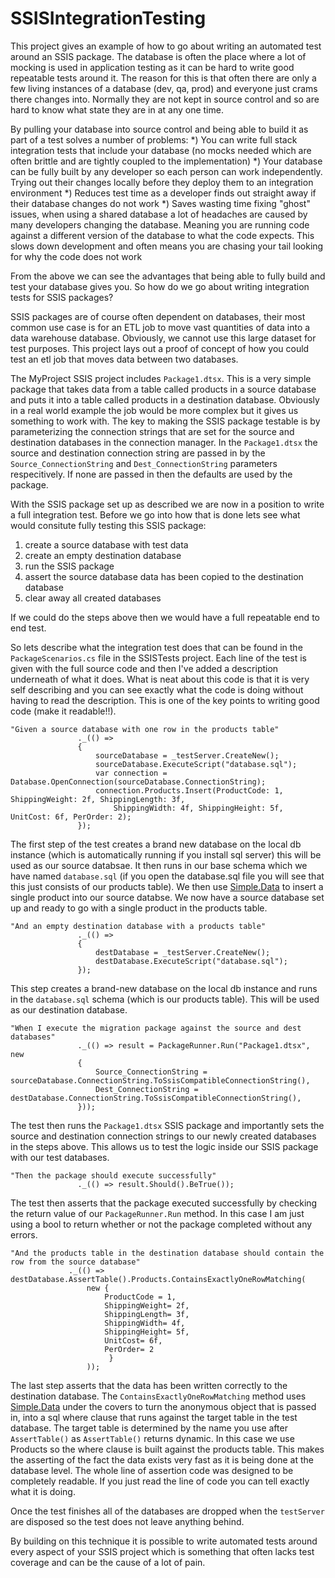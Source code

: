# SSISIntegrationTesting

This project gives an example of how to go about writing an automated test around an SSIS package.  The database is often the place where a lot of mocking is used in application testing as it can be hard to write good repeatable tests around it.  The reason for this is that often there are only a few living instances of a database (dev, qa, prod) and everyone just crams there changes into.  Normally they are not kept in source control and so are hard to know what state they are in at any one time.  

By pulling your database into source control and being able to build it as part of a test solves a number of problems:
  *) You can write full stack integration tests that include your database (no mocks needed which are often brittle and are tightly coupled to the implementation)
  *) Your database can be fully built by any developer so each person can work independently.  Trying out their changes locally before they deploy them to an integration environment
  *) Reduces test time as a developer finds out straight away if their database changes do not work
  *) Saves wasting time fixing "ghost" issues, when using a shared database a lot of headaches are caused by many developers changing the database.  Meaning you are running code against a different version of the database to what the code expects.  This slows down development and often means you are chasing your tail looking for why the code does not work
  
  From the above we can see the advantages that being able to fully build and test your database gives you.  So how do we go about writing integration tests for SSIS packages?
  
  SSIS packages are of course often dependent on databases, their most common use case is for an ETL job to move vast quantities of data into a data warehouse database.  Obviously, we cannot use this large dataset for test purposes.  This project lays out a proof of concept of how you could test an etl job that moves data between two databases.
  
  The MyProject SSIS project includes `Package1.dtsx`.  This is a very simple package that takes data from a table called products in a source database and puts it into a table called products in a destination database.  Obviously in a real world example the job would be more complex but it gives us something to work with.  The key to making the SSIS package testable is by parameterizing the connection strings that are set for the source and destination databases in the connection manager.  In the `Package1.dtsx` the source and destination connection string are passed in by the `Source_ConnectionString` and `Dest_ConnectionString` parameters respecitively.  If none are passed in then the defaults are used by the package.
  
  With the SSIS package set up as described we are now in a position to write a full integration test.  Before we go into how that is done lets see what would consitute fully testing this SSIS package:
  1. create a source database with test data
  2. create an empty destination database
  3. run the SSIS package
  4. assert the source database data has been copied to the destination database
  5. clear away all created databases
     
    
 If we could do the steps above then we would have a full repeatable end to end test.  
 
 So lets describe what the integration test does that can be found in the `PackageScenarios.cs` file in the SSISTests project.  Each line of the test is given with the full source code and then I've added a description underneath of what it does.  What is neat about this code is that it is very self describing and you can see exactly what the code is doing without having to read the description.  This is one of the key points to writing good code (make it readable!!).
 
 ```
 "Given a source database with one row in the products table"
                ._(() =>
                {
                    sourceDatabase = _testServer.CreateNew();
                    sourceDatabase.ExecuteScript("database.sql");
                    var connection = Database.OpenConnection(sourceDatabase.ConnectionString);
                    connection.Products.Insert(ProductCode: 1, ShippingWeight: 2f, ShippingLength: 3f,
                        ShippingWidth: 4f, ShippingHeight: 5f, UnitCost: 6f, PerOrder: 2);
                });
 ```
 
 The first step of the test creates a brand new database on the local db instance (which is automatically running if you install sql server) this will be used as our source databsae.  It then runs in our base schema which we have named `database.sql` (if you open the database.sql file you will see that this just consists of our products table).  We then use [Simple.Data](http://simplefx.org/simpledata/docs/) to insert a single product into our source databse.  We now have a source database set up and ready to go with a single product in the products table.
 
 ```
 "And an empty destination database with a products table"
                ._(() =>
                {
                    destDatabase = _testServer.CreateNew();
                    destDatabase.ExecuteScript("database.sql");
                });
 ```
 This step creates a brand-new database on the local db instance and runs in the `database.sql` schema (which is our products table).  This will be used as our destination database.
 
 
 ```
 "When I execute the migration package against the source and dest databases"
                ._(() => result = PackageRunner.Run("Package1.dtsx", new
                {
                    Source_ConnectionString = sourceDatabase.ConnectionString.ToSsisCompatibleConnectionString(),
                    Dest_ConnectionString = destDatabase.ConnectionString.ToSsisCompatibleConnectionString(),                    
                }));
 ```
 The test then runs the `Package1.dtsx` SSIS package and importantly sets the source and destination connection strings to our newly created databases in the steps above.  This allows us to test the logic inside our SSIS package with our test databases.
 
 ```
 "Then the package should execute successfully"
                ._(() => result.Should().BeTrue());
 ```
 The test then asserts that the package executed successfully by checking the return value of our `PackageRunner.Run` method.  In this case I am just using a bool to return whether or not the package completed without any errors. 
 
 
  ```
 "And the products table in the destination database should contain the row from the source database"
               ._(() => destDatabase.AssertTable().Products.ContainsExactlyOneRowMatching(
                   new {
                       ProductCode = 1,
                       ShippingWeight= 2f,
                       ShippingLength= 3f,
                       ShippingWidth= 4f,
                       ShippingHeight= 5f,
                       UnitCost= 6f,
                       PerOrder= 2
                        }
                   ));
 ```
 The last step asserts that the data has been written correctly to the destination database.  The `ContainsExactlyOneRowMatching` method uses [Simple.Data](http://simplefx.org/simpledata/docs/) under the covers to turn the anonymous object that is passed in, into a sql where clause that runs against the target table in the test database.  The target table is determined by the name you use after `AssertTable()` as `AssertTable()` returns dynamic.  In this case we use Products so the where clause is built against the products table.  This makes the asserting of the fact the data exists very fast as it is being done at the database level.  The whole line of assertion code was designed to be completely readable.  If you just read the line of code you can tell exactly what it is doing.
 
 Once the test finishes all of the databases are dropped when the `testServer` are disposed so the test does not leave anything behind.
 
 By building on this technique it is possible to write automated tests around every aspect of your SSIS project which is something that often lacks test coverage and can be the cause of a lot of pain.
